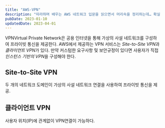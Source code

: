 ```yaml
---
title: "AWS-VPN"
description: "따라하며 배우는 AWS 네트워크 입문을 읽으면서 머리속을 정리하는데… 확실히 이해한것만 쓴다.. 그래서 쓸께 없다."
pubDate: 2023-01-10
updatedDate: 2023-04-01
---
```


VPNVirtual Private Network은 공용 인터넷을 통해 가상의 사설 네트워크를 구성하여 프라이빗 통신을 제공한다.
AWS에서 제공하는 VPN 서비스는 *Site-to-Site VPN*과 *클라이언트 VPN*가 있다. 만약 커스텀한 요구사항 및 보안규정이 있다면 사용자가 직접 *인스턴스 기반의 VPN*을 구성해야 한다.

## Site-to-Site VPN
두 개의 네트워크 도메인이 가상의 사설 네트워크 연결을 사용하여 프라이빗 통신을 제공.

## 클라이언트 VPN
사용자 위치(IP)에 관계없이 VPN연결이 가능하다.
